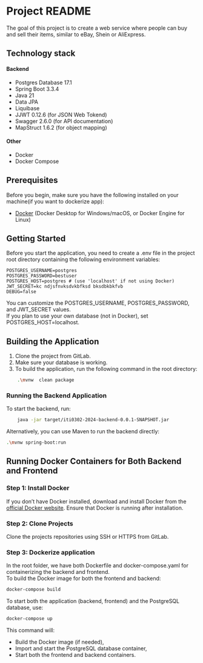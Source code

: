 # Project README

The goal of this project is to create a web service where people can buy and sell their items, similar to eBay, Shein or AliExpress.

## Technology stack
#### Backend

* Postgres Database 17.1
* Spring Boot 3.3.4
* Java 21
* Data JPA
* Liquibase
* JJWT 0.12.6 (for JSON Web Tokend)
* Swagger 2.6.0 (for API documentation)
* MapStruct 1.6.2 (for object mapping)

#### Other
* Docker
* Docker Compose

## Prerequisites

Before you begin, make sure you have the following installed on your machine(if you want to dockerize app):

- [Docker](https://www.docker.com/products/docker-desktop) (Docker Desktop for Windows/macOS, or Docker Engine for
  Linux)
## Getting Started

Before you start the application, you need to create a .env file in the project root directory containing the following environment variables:<br>
```env
POSTGRES_USERNAME=postgres
POSTGRES_PASSWORD=bestuser
POSTGRES_HOST=postgres # (use 'localhost' if not using Docker)
JWT_SECRET=kc ndjsfnvksdvkbfksd bksdbkbkfvb 
DEBUG=false
```

You can customize the POSTGRES_USERNAME, POSTGRES_PASSWORD, and JWT_SECRET values.<br>
If you plan to use your own database (not in Docker), set POSTGRES_HOST=localhost.

## Building the Application

1. Clone the project from GitLab.<br> 
2. Make sure your database is working.
3. To build the application, run the following command in the root directory:
```bash
    .\mvnw  clean package
  ```
### Running the Backend Application
To start the backend, run:
```bash
    java -jar target/iti0302-2024-backend-0.0.1-SNAPSHOT.jar
  ```

Alternatively, you can use Maven to run the backend directly:

```bash
.\mvnw spring-boot:run
```

## Running Docker Containers for Both Backend and Frontend

### Step 1: Install Docker

If you don’t have Docker installed, download and install Docker from
the [official Docker website](https://www.docker.com/products/docker-desktop). Ensure that Docker is running after
installation.

### Step 2: Clone Projects

Clone the projects repositories using SSH or HTTPS from GitLab.

### Step 3: Dockerize application

In the root folder, we have both Dockerfile and docker-compose.yaml for containerizing the backend and frontend. <br>
To build the Docker image for both the frontend and backend:
```bash
docker-compose build
   ```
To start both the application (backend, frontend) and the PostgreSQL database, use:

```bash
docker-compose up
   ```

This command will:

 - Build the Docker image (if needed), <br>
 - Import and start the PostgreSQL database container, <br>
 - Start both the frontend and backend containers.